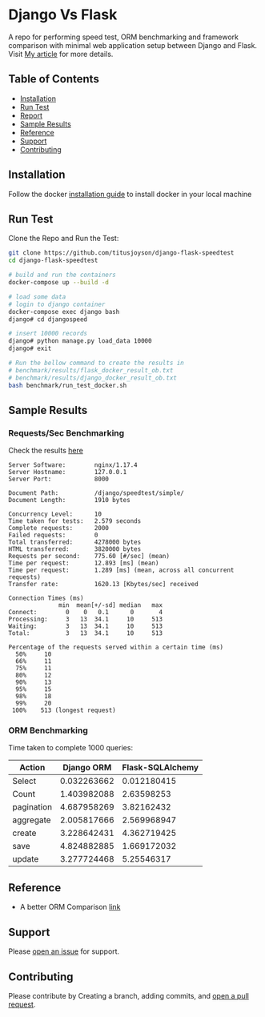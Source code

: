 # Django Vs Flask

A repo for performing speed test, ORM benchmarking and framework comparison with minimal web application setup between Django and Flask. Visit [My article]() for more details.

## Table of Contents

- [Installation](#installation)
- [Run Test](#run-test)
- [Report](#report)
- [Sample Results](#sample-results)
- [Reference](#reference)
- [Support](#support)
- [Contributing](#contributing)

## Installation

Follow the docker [installation guide](https://docs.docker.com/install/) to install docker in your local machine

## Run Test

Clone the Repo and Run the Test:

```sh
git clone https://github.com/titusjoyson/django-flask-speedtest
cd django-flask-speedtest

# build and run the containers
docker-compose up --build -d

# load some data
# login to django container
docker-compose exec django bash
django# cd djangospeed

# insert 10000 records
django# python manage.py load_data 10000
django# exit

# Run the bellow command to create the results in
# benchmark/results/flask_docker_result_ob.txt
# benchmark/results/django_docker_result_ob.txt
bash benchmark/run_test_docker.sh
```

## Sample Results

### Requests/Sec Benchmarking

Check the results [here](https://github.com/titusjoyson/django-flask-speedtest/tree/master/findings)

```
Server Software:        nginx/1.17.4
Server Hostname:        127.0.0.1
Server Port:            8000

Document Path:          /django/speedtest/simple/
Document Length:        1910 bytes

Concurrency Level:      10
Time taken for tests:   2.579 seconds
Complete requests:      2000
Failed requests:        0
Total transferred:      4278000 bytes
HTML transferred:       3820000 bytes
Requests per second:    775.60 [#/sec] (mean)
Time per request:       12.893 [ms] (mean)
Time per request:       1.289 [ms] (mean, across all concurrent requests)
Transfer rate:          1620.13 [Kbytes/sec] received

Connection Times (ms)
              min  mean[+/-sd] median   max
Connect:        0    0   0.1      0       4
Processing:     3   13  34.1     10     513
Waiting:        3   13  34.1     10     513
Total:          3   13  34.1     10     513

Percentage of the requests served within a certain time (ms)
  50%     10
  66%     11
  75%     11
  80%     12
  90%     13
  95%     15
  98%     18
  99%     20
 100%    513 (longest request)
```

### ORM Benchmarking

Time taken to complete 1000 queries:

|  Action    | Django ORM  | Flask-SQLAlchemy  |
|------------|-------------|-------------------|
| Select     | 0.032263662 |       0.012180415 |
| Count      | 1.403982088 |        2.63598253 |
| pagination | 4.687958269 |        3.82162432 |
| aggregate  | 2.005817666 |       2.569968947 |
| create     | 3.228642431 |       4.362719425 |
| save       | 4.824882885 |       1.669172032 |
| update     | 3.277724468 |        5.25546317 |

## Reference

- A better ORM Comparison [link](https://github.com/tortoise/orm-benchmarks)

## Support

Please [open an issue](https://github.com/titusjoyson/django-flask-speedtest/issues/new) for support.

## Contributing

Please contribute by Creating a branch, adding commits, and [open a pull request](https://github.com/titusjoyson/django-flask-speedtest/compare/).


